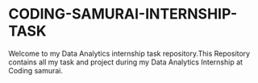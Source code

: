 # CODING-SAMURAI-INTERNSHIP-TASK 
Welcome to my Data Analytics internship task repository.This Repository contains all my task and project during my Data Analytics Internship at Coding samurai.
